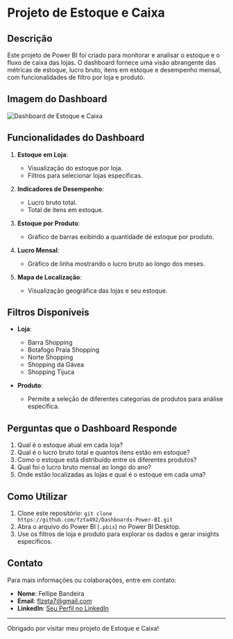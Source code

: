 # Projeto de Estoque e Caixa

## Descrição
Este projeto de Power BI foi criado para monitorar e analisar o estoque e o fluxo de caixa das lojas. O dashboard fornece uma visão abrangente das métricas de estoque, lucro bruto, itens em estoque e desempenho mensal, com funcionalidades de filtro por loja e produto.

## Imagem do Dashboard
![Dashboard de Estoque e Caixa](https://github.com/fzta492/Dashboards-Power-BI/assets/76072907/822c0fcc-5ca9-4fc5-9fa7-1d37036b6ebe)


## Funcionalidades do Dashboard

1. **Estoque em Loja**:
   - Visualização do estoque por loja.
   - Filtros para selecionar lojas específicas.

2. **Indicadores de Desempenho**:
   - Lucro bruto total.
   - Total de itens em estoque.

3. **Estoque por Produto**:
   - Gráfico de barras exibindo a quantidade de estoque por produto.

4. **Lucro Mensal**:
   - Gráfico de linha mostrando o lucro bruto ao longo dos meses.

5. **Mapa de Localização**:
   - Visualização geográfica das lojas e seu estoque.

## Filtros Disponíveis
- **Loja**:
  - Barra Shopping
  - Botafogo Praia Shopping
  - Norte Shopping
  - Shopping da Gávea
  - Shopping Tijuca

- **Produto**:
  - Permite a seleção de diferentes categorias de produtos para análise específica.

## Perguntas que o Dashboard Responde
1. Qual é o estoque atual em cada loja?
2. Qual é o lucro bruto total e quantos itens estão em estoque?
3. Como o estoque está distribuído entre os diferentes produtos?
4. Qual foi o lucro bruto mensal ao longo do ano?
5. Onde estão localizadas as lojas e qual é o estoque em cada uma?

## Como Utilizar
1. Clone este repositório: `git clone https://github.com/fzta492/Dashboards-Power-BI.git`
2. Abra o arquivo do Power BI (`.pbix`) no Power BI Desktop.
3. Use os filtros de loja e produto para explorar os dados e gerar insights específicos.

## Contato
Para mais informações ou colaborações, entre em contato:
- **Nome**: Fellipe Bandeira
- **Email**: flzeta7@gmail.com
- **LinkedIn**: [Seu Perfil no LinkedIn](https://www.linkedin.com/in/fellipe-bandeira)

---

Obrigado por visitar meu projeto de Estoque e Caixa!

